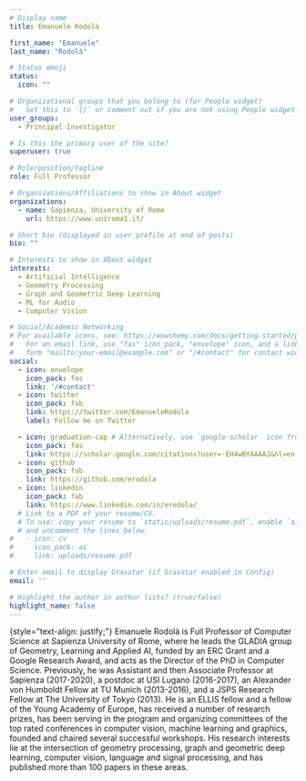 ```yaml
---
# Display name
title: Emanuele Rodolà

first_name: "Emanuele"
last_name: "Rodolà"

# Status emoji
status:
  icon: ""

# Organizational groups that you belong to (for People widget)
#   Set this to `[]` or comment out if you are not using People widget.
user_groups:
  - Principal Investigator

# Is this the primary user of the site?
superuser: true

# Role/position/tagline
role: Full Professor

# Organizations/Affiliations to show in About widget
organizations:
  - name: Sapienza, University of Rome
    url: https://www.uniroma1.it/

# Short bio (displayed in user profile at end of posts)
bio: ""

# Interests to show in About widget
interests:
  - Artificial Intelligence
  - Geometry Processing
  - Graph and Geometric Deep Learning
  - ML for Audio
  - Computer Vision

# Social/Academic Networking
# For available icons, see: https://wowchemy.com/docs/getting-started/page-builder/#icons
#   For an email link, use "fas" icon pack, "envelope" icon, and a link in the
#   form "mailto:your-email@example.com" or "/#contact" for contact widget.
social:
  - icon: envelope
    icon_pack: fas
    link: '/#contact'
  - icon: twitter
    icon_pack: fab
    link: https://twitter.com/EmanueleRodola
    label: Follow me on Twitter

  - icon: graduation-cap # Alternatively, use `google-scholar` icon from `ai` icon pack
    icon_pack: fas
    link: https://scholar.google.com/citations?user=-EH4wBYAAAAJ&hl=en
  - icon: github
    icon_pack: fab
    link: https://github.com/erodola
  - icon: linkedin
    icon_pack: fab
    link: https://www.linkedin.com/in/erodola/
  # Link to a PDF of your resume/CV.
  # To use: copy your resume to `static/uploads/resume.pdf`, enable `ai` icons in `params.yaml`,
  # and uncomment the lines below.
#   - icon: cv
#     icon_pack: ai
#     link: uploads/resume.pdf

# Enter email to display Gravatar (if Gravatar enabled in Config)
email: ''

# Highlight the author in author lists? (true/false)
highlight_name: false
---
```

{style="text-align: justify;"}
Emanuele Rodolà is Full Professor of Computer Science at Sapienza University of Rome, where he leads the GLADIA group of Geometry, Learning and Applied AI, funded by an ERC Grant and a Google Research Award, and acts as the Director of the PhD in Computer Science. Previously, he was Assistant and then Associate Professor at Sapienza (2017-2020), a postdoc at USI Lugano (2016-2017), an Alexander von Humboldt Fellow at TU Munich (2013-2016), and a JSPS Research Fellow at The University of Tokyo (2013). He is an ELLIS fellow and a fellow of the Young Academy of Europe, has received a number of research prizes, has been serving in the program and organizing committees of the top rated conferences in computer vision, machine learning and graphics, founded and chaired several successful workshops. His research interests lie at the intersection of geometry processing, graph and geometric deep learning, computer vision, language and signal processing, and has published more than 100 papers in these areas. 
